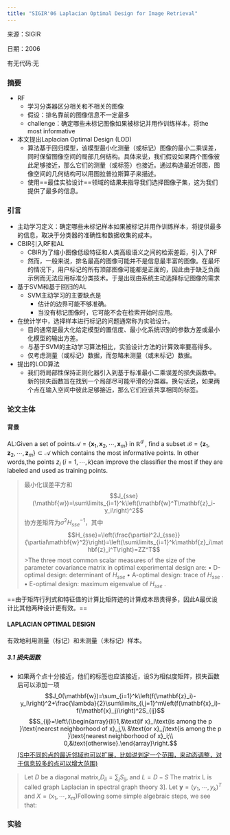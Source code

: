 ```yaml
---
title: "SIGIR'06 Laplacian Optimal Design for Image Retrieval"
---
```


来源：SIGIR

日期：2006

有无代码:无

### 摘要
+ RF
	+ 学习分类器区分相关和不相关的图像
	+ 假设：排名靠前的图像信息不一定最多
	+ challenge：确定哪些未标记图像如果被标记并用作训练样本，将the most informative
+ 本文提出Laplacian Optimal Design (LOD)
	+ 算法基于回归模型，该模型最小化测量（或标记）图像的最小二乘误差，同时保留图像空间的局部几何结构。具体来说，我们假设如果两个图像彼此足够接近，那么它们的测量（或标签）也接近。通过构造最近邻图，图像空间的几何结构可以用图拉普拉斯算子来描述。
	+ 使用==最佳实验设计==领域的结果来指导我们选择图像子集，这为我们提供了最多的信息。

### 引言
+ 主动学习定义：确定哪些未标记样本如果被标记并用作训练样本，将提供最多的信息，取决于分类器的准确性和数据收集的成本。
+ CBIR引入RF和AL
	+ CBIR为了缩小图像低级特征和人类高级语义之间的检索差距，引入了RF
	+ 然而，一般来说，排名最高的图像可能并不是信息最丰富的图像。在最坏的情况下，用户标记的所有顶部图像可能都是正面的，因此由于缺乏负面示例而无法应用标准分类技术。于是出现由系统主动选择标记图像的需求
+ 基于SVM和基于回归的AL
	+ SVM主动学习的主要缺点是
		+ 估计的边界可能不够准确。
		+ 当没有标记图像时，它可能不会在检索开始时应用。
+ 在统计学中，选择样本进行标记的问题通常称为实验设计。
	+ 目的通常是最大化给定模型的置信度、最小化系统识别的参数方差或最小化模型的输出方差。
	+ 与基于SVM的主动​​学习算法相比，实验设计方法的计算效率要高得多。
	+ 仅考虑测量（或标记）数据，而忽略未测量（或未标记）数据。
+ 提出的LOD算法
	+ 我们将局部性保持正则化器引入到基于标准最小二乘误差的损失函数中。新的损失函数旨在找到一个局部尽可能平滑的分类器。换句话说，如果两个点在输入空间中彼此足够接近，那么它们应该共享相同的标签。

### 论文主体
####  背景
AL:Given a set of points$\mathcal{A}=\{\mathbf{x}_{1},\mathbf{x}_{2},\cdots,\mathbf{x}_{m}\}$ in $\mathbb{R}^{d}$ , find a subset $\mathcal{B}=\{\mathbf{z}_{1},\mathbf{z}_{2},\cdots,\mathbf{z}_{m}\} \subset \mathcal{A}$ which contains the most informative points. In other words,the points $z_i$ $(i=1,\cdots,k)$can improve the classifier the most if they are labeled and used as training points.

> 最小化误差平方和  
> $$J_{sse}(\mathbf{w})=\sum\limits_{i=1}^k\left(\mathbf{w}^T\mathbf{z}_i-y_i\right)^2$$
> 协方差矩阵为$\sigma^2 H_{sse}^{-1}$，其中$$H_{sse}=\left(\frac{\partial^2J_{sse}}{\partial\mathbf{w}^2}\right)=\left(\sum\limits_{i=1}^k\mathbf{z}_i\mathbf{z}_i^T\right)=ZZ^T$$>The three most common scalar measures of the size of the parameter covariance matrix in optimal experimental design are: 
>• D-optimal design: determinant of $H_{sse}$ 
>• A-optimal design: trace of $H_{sse}$ .
> • E-optimal design: maximum eigenvalue of $H_{sse}$ .

==由于矩阵行列式和特征值的计算比矩阵迹的计算成本昂贵得多，因此A最优设计比其他两种设计更有效。==

#### LAPLACIAN OPTIMAL DESIGN
有效地利用测量（标记）和未测量（未标记）样本。
##### 3.1 损失函数
+ 如果两个点十分接近，他们的标签也应该接近，设S为相似度矩阵，损失函数后可以添加一项$$J_0(\mathbf{w})=\sum_{i=1}^k\left(f(\mathbf{z}_i)-y_i\right)^2+\frac{\lambda}{2}\sum\limits_{i,j=1}^m\left(f(\mathbf{x}_i)-f(\mathbf{x}_j)\right)^2S_{ij}$$ $$S_{ij}=\left\{\begin{array}{ll}1,&\text{if x}_i\text{is among the p }\text{nearcst neighborhood of x}_j,\\ &\text{or x}_j\text{is among the p }\text{nearest neighborhood of x}_i;\\ 0,&\text{otherwise}.\end{array}\right.$$<u>(S中不同的点的最近邻域也可以扩展，比如说划定一个范围，来动态调整，对于信息较多的点可以增大范围)</u>

>Let $D$ be a diagonal matrix,$D_{ii}=\sum_{j}S_{ij}$, and $L=D-S$ The matrix L is called graph Laplacian in spectral graph theory 3]. Let $\mathbf{y}=\left(y_1,\cdots,y_k\right)^T$ and $X=(\mathrm{x}_{1},\cdots,\mathrm{x}_{m})$Following some simple algebraic steps, we see that:

### 实验